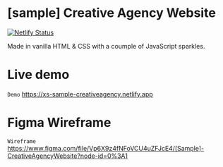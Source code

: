 # [sample] Creative Agency Website

[![Netlify Status](https://api.netlify.com/api/v1/badges/e16695bb-1c11-4573-bf1b-76e87e2b7e42/deploy-status)](https://app.netlify.com/sites/xs-sample-creativeagency/deploys)

Made in vanilla HTML & CSS with a coumple of JavaScript sparkles.

# Live demo
`Demo` <https://xs-sample-creativeagency.netlify.app>

# Figma Wireframe
`Wireframe` <https://www.figma.com/file/Vp6X9z4fNFoVCU4uZFJcE4/[Sample]-CreativeAgencyWebsite?node-id=0%3A1>


